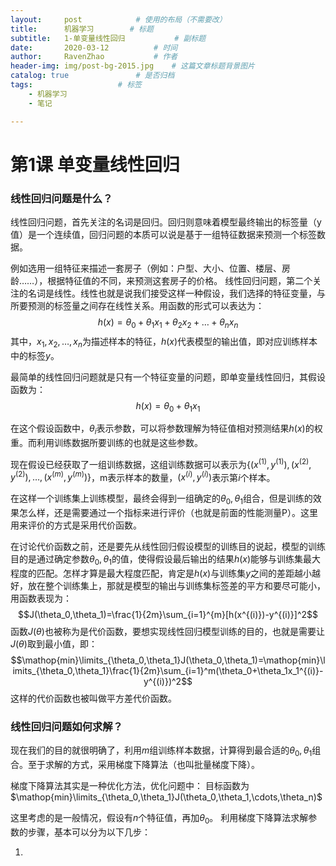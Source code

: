```yaml
---
layout:     post  			# 使用的布局（不需要改）
title:      机器学习		# 标题 
subtitle:   1-单变量线性回归    		# 副标题
date:       2020-03-12			# 时间
author:     RavenZhao	 		# 作者
header-img: img/post-bg-2015.jpg 	# 这篇文章标题背景图片
catalog: true 				# 是否归档
tags:					# 标签
    - 机器学习
    - 笔记

---
```


# 第1课 单变量线性回归

### 线性回归问题是什么？
线性回归问题，首先关注的名词是回归。回归则意味着模型最终输出的标签量（y值）是一个连续值，回归问题的本质可以说是基于一组特征数据来预测一个标签数据。

例如选用一组特征来描述一套房子（例如：户型、大小、位置、楼层、房龄……），根据特征值的不同，来预测这套房子的价格。
线性回归问题，第二个关注的名词是线性。线性也就是说我们接受这样一种假设，我们选择的特征变量，与所要预测的标签量之间存在线性关系。用函数的形式可以表达为：
$$h(x)=\theta_0+\theta_1x_1+\theta_2x_2+\ldots+\theta_nx_n$$
其中，${x_1,x_2,\ldots,x_n}$为描述样本的特征，$h(x)$代表模型的输出值，即对应训练样本中的标签$y$。

最简单的线性回归问题就是只有一个特征变量的问题，即单变量线性回归，其假设函数为：
$$h(x)=\theta_0+\theta_1x_1$$

在这个假设函数中，$\theta_i$表示参数，可以将参数理解为特征值相对预测结果$h(x)$的权重。而利用训练数据所要训练的也就是这些参数。

现在假设已经获取了一组训练数据，这组训练数据可以表示为$\{(x^{(1)},y^{(1)}),(x^{(2)},y^{(2)}),\ldots,(x^{(m)},y^{(m)})\}$，m表示样本的数量，$(x^{(i)},y^{(i)})$表示第$i$个样本。

在这样一个训练集上训练模型，最终会得到一组确定的$\theta_0,\theta_1$组合，但是训练的效果怎么样，还是需要通过一个指标来进行评价（也就是前面的性能测量P）。这里用来评价的方式是采用代价函数。

在讨论代价函数之前，还是要先从线性回归假设模型的训练目的说起，模型的训练目的是通过确定参数$\theta_0,\theta_1$的值，使得假设最后输出的结果$h(x)$能够与训练集最大程度的匹配。怎样才算是最大程度匹配，肯定是$h(x)$与训练集$y$之间的差距越小越好，放在整个训练集上，那就是模型的输出与训练集标签差的平方和要尽可能小，用函数表现为：
$$J(\theta_0,\theta_1)=\frac{1}{2m}\sum_{i=1}^{m}[h(x^{(i)})-y^{(i)}]^2$$
函数$J(\theta)$也被称为是代价函数，要想实现线性回归模型训练的目的，也就是需要让$J(\theta)$取到最小值，即：
$$\mathop{min}\limits_{\theta_0,\theta_1}J(\theta_0,\theta_1)=\mathop{min}\limits_{\theta_0,\theta_1}\frac{1}{2m}\sum_{i=1}^m(\theta_0+\theta_1x_1^{(i)}-y^{(i)})^2$$
这样的代价函数也被叫做平方差代价函数。

### 线性回归问题如何求解？
现在我们的目的就很明确了，利用$m$组训练样本数据，计算得到最合适的$\theta_0,\theta_1$组合。至于求解的方式，采用梯度下降算法（也叫批量梯度下降）。

梯度下降算法其实是一种优化方法，优化问题中：
目标函数为$\mathop{min}\limits_{\theta_0,\theta_1}J(\theta_0,\theta_1,\cdots,\theta_n)$

这里考虑的是一般情况，假设有$n$个特征值，再加$\theta_0$。
利用梯度下降算法求解参数的步骤，基本可以分为以下几步：

1. 